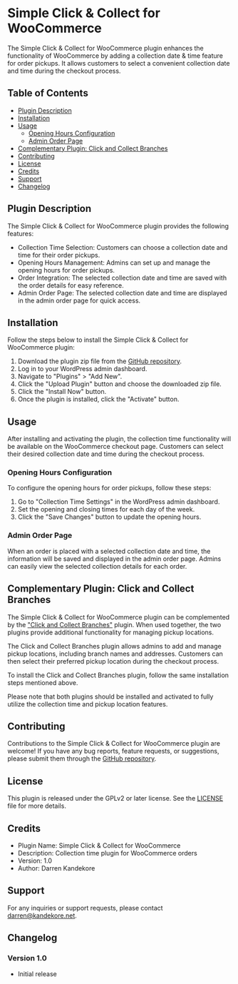 # Simple Click & Collect for WooCommerce

The Simple Click & Collect for WooCommerce plugin enhances the functionality of WooCommerce by adding a collection date & time feature for order pickups. It allows customers to select a convenient collection date and time during the checkout process.

## Table of Contents

- [Plugin Description](#plugin-description)
- [Installation](#installation)
- [Usage](#usage)
  - [Opening Hours Configuration](#opening-hours-configuration)
  - [Admin Order Page](#admin-order-page)
- [Complementary Plugin: Click and Collect Branches](#complementary-plugin-click-and-collect-branches)
- [Contributing](#contributing)
- [License](#license)
- [Credits](#credits)
- [Support](#support)
- [Changelog](#changelog)

## Plugin Description

The Simple Click & Collect for WooCommerce plugin provides the following features:

- Collection Time Selection: Customers can choose a collection date and time for their order pickups.
- Opening Hours Management: Admins can set up and manage the opening hours for order pickups.
- Order Integration: The selected collection date and time are saved with the order details for easy reference.
- Admin Order Page: The selected collection date and time are displayed in the admin order page for quick access.

## Installation

Follow the steps below to install the Simple Click & Collect for WooCommerce plugin:

1. Download the plugin zip file from the [GitHub repository](https://github.com/kandekore/simple-click-and-collect-for-woocommerce).
2. Log in to your WordPress admin dashboard.
3. Navigate to "Plugins" > "Add New".
4. Click the "Upload Plugin" button and choose the downloaded zip file.
5. Click the "Install Now" button.
6. Once the plugin is installed, click the "Activate" button.

## Usage

After installing and activating the plugin, the collection time functionality will be available on the WooCommerce checkout page. Customers can select their desired collection date and time during the checkout process.

### Opening Hours Configuration

To configure the opening hours for order pickups, follow these steps:

1. Go to "Collection Time Settings" in the WordPress admin dashboard.
2. Set the opening and closing times for each day of the week.
3. Click the "Save Changes" button to update the opening hours.

### Admin Order Page

When an order is placed with a selected collection date and time, the information will be saved and displayed in the admin order page. Admins can easily view the selected collection details for each order.

## Complementary Plugin: Click and Collect Branches

The Simple Click & Collect for WooCommerce plugin can be complemented by the ["Click and Collect Branches"](https://github.com/kandekore/Simple-Click-and-Collect-Branches-for-WooCommerce) plugin. When used together, the two plugins provide additional functionality for managing pickup locations.

The Click and Collect Branches plugin allows admins to add and manage pickup locations, including branch names and addresses. Customers can then select their preferred pickup location during the checkout process.

To install the Click and Collect Branches plugin, follow the same installation steps mentioned above.

Please note that both plugins should be installed and activated to fully utilize the collection time and pickup location features.

## Contributing

Contributions to the Simple Click & Collect for WooCommerce plugin are welcome! If you have any bug reports, feature requests, or suggestions, please submit them through the [GitHub repository](https://github.com/kandekore/simple-click-and-collect-for-woocommerce).


## License

This plugin is released under the GPLv2 or later license. See the [LICENSE](https://www.gnu.org/licenses/old-licenses/gpl-2.0.html) file for more details.

## Credits

- Plugin Name: Simple Click & Collect for WooCommerce
- Description: Collection time plugin for WooCommerce orders
- Version: 1.0
- Author: Darren Kandekore

## Support

For any inquiries or support requests, please contact [darren@kandekore.net](mailto:darren@kandekore.net).

## Changelog

### Version 1.0
- Initial release

